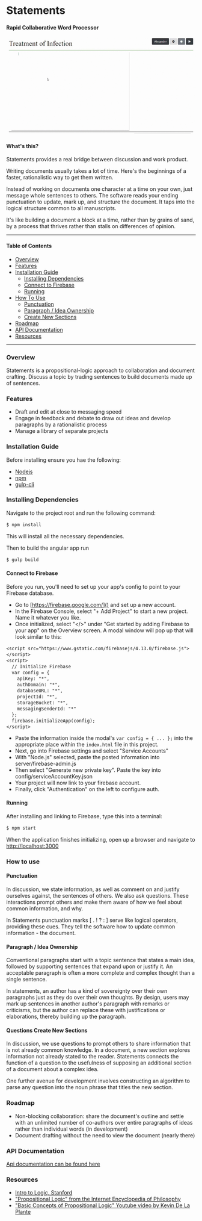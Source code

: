 # Statements

#### Rapid Collaborative Word Processor


![Overview gif](/src/assets/images/overview.gif)

#### What's this?

Statements provides a real bridge between discussion and work product.

Writing documents usually takes a lot of time. Here's the beginnings of a faster, rationalistic way to get them written.

Instead of working on documents one character at a time on your own, just message whole sentences to others. The software reads your ending punctuation to update, mark up, and structure the document. It taps into the logical structure common to all manuscripts.

It's like building a document a block at a time, rather than by grains of sand, by a process that thrives rather than stalls on differences of opinion. 

***

#### Table of Contents

- [Overview](#overview)
- [Features](#features)
- [Installation Guide](#installation-guide)
  - [Installing Dependencies](#installing-dependencies)
  - [Connect to Firebase](#connect-to-firebase)
  - [Running](#running)
- [How To Use](#how-to-use)
  - [Punctuation](#punctuation)
  - [Paragraph / Idea Ownership](#paragraph--idea-ownership)
  - [Create New Sections](#questions-create-new-sections)
- [Roadmap](#roadmap)
- [API Documentation](#api-documentation)
- [Resources](#resources)

***

### Overview

Statements is a propositional-logic approach to collaboration and document crafting.
Discuss a topic by trading sentences to build documents made up of sentences. 

### Features 

- Draft and edit at close to messaging speed
- Engage in feedback and debate to draw out ideas and develop paragraphs by a rationalistic process
- Manage a library of separate projects

### Installation Guide

Before installing ensure you hae the following:

* [Nodejs](https://nodejs.org/en/) 
* [npm](https://www.npmjs.com/)
* [gulp-cli](https://gulpjs.com/)

### Installing Dependencies
Navigate to the project root and run the following command:

```bash
$ npm install
```

This will install all the necessary dependencies.

Then to build the angular app run 

```bash
$ gulp build
```

#### Connect to Firebase

Before you run, you'll need to set up your app's config to point to your Firebase database.

* Go to [https://firebase.google.com/]() and set up a new account.
* In the Firebase Console, select "+ Add Project" to start a new project. Name it whatever you like.
* Once initialized, select "</>" under "Get started by adding Firebase to your app" on the Overview screen. A modal window will pop up that will look similar to this:
```
<script src="https://www.gstatic.com/firebasejs/4.13.0/firebase.js"></script>
<script>
  // Initialize Firebase
  var config = {
    apiKey: "*",
    authDomain: "*",
    databaseURL: "*",
    projectId: "*",
    storageBucket: "*",
    messagingSenderId: "*"
  };
  firebase.initializeApp(config);
</script>
```
* Paste the information inside the modal's `var config = { ... };` into the appropriate place within the `index.html` file in this project.
* Next, go into Firebase settings and select "Service Accounts"
* With "Node.js" selected, paste the posted information into server/firebase-admin.js
* Then select "Generate new private key". Paste the key into config/serviceAccountKey.json
* Your project will now link to your firebase account.
* Finally, click "Authentication" on the left to configure auth.

#### Running

After installing and linking to Firebase, type this into a terminal: 

```bash
$ npm start
```

When the application finishes initializing, open up a browser and navigate to [http://localhost:3000]()

### How to use

#### Punctuation 

In discussion, we state information, as well as comment on and justify ourselves against, the sentences of others. We also ask questions. These interactions prompt others and make them aware of how we feel about common information, and why.

In Statements punctuation marks [ .  !  ? : ] serve like logical operators, providing these cues. They tell the software how to update common information - the document.

#### Paragraph / Idea Ownership

Conventional paragraphs start with a topic sentence that states a main idea, followed by supporting sentences that expand upon or justify it. An acceptable paragraph is often a more complete and complex thought than a single sentence.

In statements, an author has a kind of sovereignty over their own paragraphs just as they do over their own thoughts. By design, users may mark up sentences in another author's paragraph with remarks or criticisms, but the author can replace these with justifications or elaborations, thereby building up the paragraph.

#### Questions Create New Sections

In discussion, we use questions to prompt others to share information that is not already common knowledge. In a document, a new section explores information not already stated to the reader. Statements connects the function of a question to the usefulness of supposing an additional section of a document about a complex idea.

One further avenue for development involves constructing an algorithm to parse any question into the noun phrase that titles the new section.  

### Roadmap

- Non-blocking collaboration: share the document's outline and settle with an unlimited number of co-authors over entire paragraphs of ideas rather than individual words (in development)
- Document drafting without the need to view the document (nearly there)

### API Documentation

[Api documentation can be found here](docs/README.md)

### Resources

* [Intro to Logic, Stanford](http://intrologic.stanford.edu/notes/chapter_02.html)
* ["Propositional Logic" from the Internet Encyclopedia of Philosophy](https://www.iep.utm.edu/prop-log/)
* ["Basic Concepts of Propositional Logic" Youtube video by Kevin De La Plante](https://www.youtube.com/watch?v=qV4htTfow-E)
